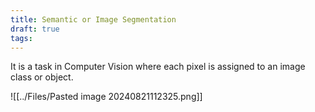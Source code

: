 ```yaml
---
title: Semantic or Image Segmentation
draft: true
tags:
---
```

It is a task in Computer Vision where each pixel is assigned to an image class or object. 

![[../Files/Pasted image 20240821112325.png]]





